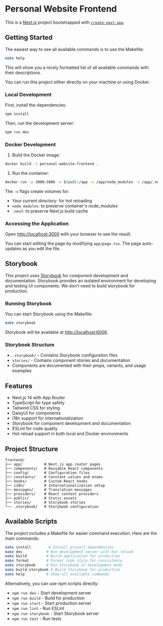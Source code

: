 # Personal Website Frontend

This is a [Next.js](https://nextjs.org) project bootstrapped with [`create-next-app`](https://nextjs.org/docs/app/api-reference/cli/create-next-app).

## Getting Started

The easiest way to see all available commands is to use the Makefile:

```bash
make help
```

This will show you a nicely formatted list of all available commands with their descriptions.

You can run this project either directly on your machine or using Docker.

### Local Development

First, install the dependencies:

```bash
npm install
```

Then, run the development server:

```bash
npm run dev
```

### Docker Development

1. Build the Docker image:

```bash
docker build -t personal-website-frontend .
```

1. Run the container:

```bash
docker run -p 3000:3000 -v $(pwd):/app -v /app/node_modules -v /app/.next personal-website-frontend
```

The `-v` flags create volumes for:

- Your current directory: for hot reloading
- `node_modules`: to preserve container's node_modules
- `.next`: to preserve Next.js build cache

### Accessing the Application

Open [http://localhost:3000](http://localhost:3000) with your browser to see the result.

You can start editing the page by modifying `app/page.tsx`. The page auto-updates as you edit the file.

## Storybook

This project uses [Storybook](https://storybook.js.org/) for component development and documentation. Storybook provides an isolated environment for developing and testing UI components. We don't need to build storybook for production.

### Running Storybook

You can start Storybook using the Makefile:

```bash
make storybook
```

Storybook will be available at [http://localhost:6006](http://localhost:6006).

### Storybook Structure

- `.storybook/` - Contains Storybook configuration files
- `stories/` - Contains component stories and documentation
- Components are documented with their props, variants, and usage examples

## Features

- Next.js 14 with App Router
- TypeScript for type safety
- Tailwind CSS for styling
- DaisyUI for components
- i18n support for internationalization
- Storybook for component development and documentation
- ESLint for code quality
- Hot reload support in both local and Docker environments

## Project Structure

```tree
frontend/
├── app/          # Next.js app router pages
├── components/   # Reusable React components
├── config/       # Configuration files
├── constants/    # Constant values and enums
├── hooks/        # Custom React hooks
├── i18n/         # Internationalization setup
├── messages/     # Translation messages
├── providers/    # React context providers
├── public/       # Static assets
├── stories/      # Storybook stories
└── .storybook/   # Storybook configuration
```

## Available Scripts

The project includes a Makefile for easier command execution. Here are the main commands:

```bash
make install        # Install project dependencies
make dev           # Run development server with hot reload
make build         # Build application for production
make format        # Format code style for consistency
make storybook     # Run Storybook in development mode
make build-storybook # Build Storybook for production
make help          # Show all available commands
```

Alternatively, you can use npm scripts directly:

- `npm run dev` - Start development server
- `npm run build` - Build for production
- `npm run start` - Start production server
- `npm run lint` - Run ESLint
- `npm run storybook` - Start Storybook server
- `npm run test` - Run tests
